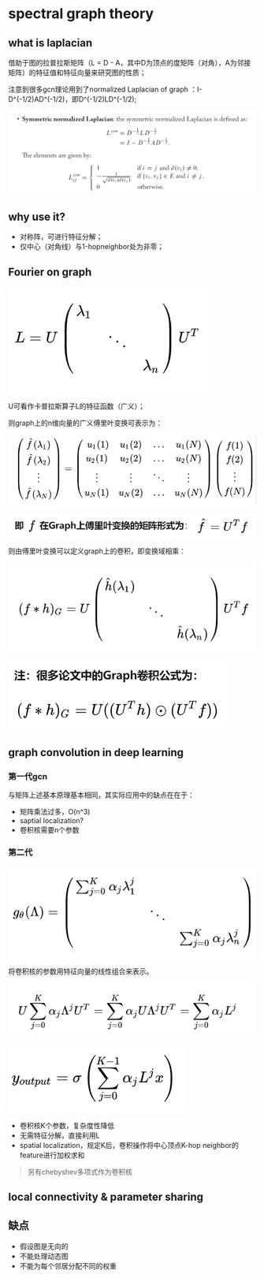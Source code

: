 # spectral graph theory

## what is laplacian

借助于图的拉普拉斯矩阵（L = D - A，其中D为顶点的度矩阵（对角），A为邻接矩阵）的特征值和特征向量来研究图的性质；

注意到很多gcn理论用到了normalized Laplacian of graph ：I-D^(-1/2)AD^(-1/2)，即D^(-1/2)LD^(-1/2);

![截图](a9ae870d8d68e8ce7881e6b56e3827d6.png)

## why use it?

- 对称阵，可进行特征分解；
- 仅中心（对角线）与1-hopneighbor处为非零；

## Fourier on graph

![截图](6811dc793f72f1d93754a97c65d80252.png)

U可看作卡普拉斯算子L的特征函数（广义）；

则graph上的n维向量的广义傅里叶变换可表示为：

![截图](a3eb1f4c5b9e61686d329b506a634c8b.png)

![截图](2e2c522534af21267fd05b70ce774ba2.png)

则由傅里叶变换可以定义graph上的卷积，即变换域相乘：

![截图](9a62b59d28c400a5070865502d1f1878.png)

![截图](4888c59dc574ccaf2cf0e2875060c20e.png)

## graph convolution in deep learning 

### 第一代gcn

与矩阵上述基本原理基本相同，其实际应用中的缺点在在于：

- 矩阵乘法过多，O(n^3)
- saptial localization?
- 卷积核需要n个参数

### 第二代

![截图](c1ed95115bda80cdc6d6706c2091e9c4.png)

将卷积核的参数用特征向量的线性组合来表示。

![截图](aeb4aaa6299ec3c5804282968cce757d.png)

![截图](44e136bbf4b541b3049c402bda0dbfce.png)

- 卷积核K个参数，复杂度性降低
- 无需特征分解，直接利用L
- spatial localization，规定K后，卷积操作将中心顶点K-hop neighbor的feature进行加权求和

> 另有chebyshev多项式作为卷积核

## local connectivity & parameter sharing

## 缺点

- 假设图是无向的
- 不能处理动态图
- 不能为每个邻居分配不同的权重
